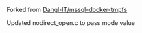 Forked from [Dangl-IT/mssql-docker-tmpfs](https://github.com/Dangl-IT/mssql-docker-tmpfs)

Updated nodirect_open.c to pass mode value